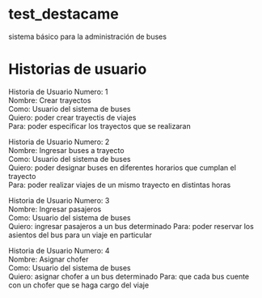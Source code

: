 # test_destacame
sistema básico para la administración de buses

# Historias de usuario

Historia   de Usuario
   Numero:	 1  
   Nombre:	Crear trayectos  
   Como:	Usuario del sistema de buses  
   Quiero:	poder crear trayectis de viajes  
   Para:	poder especificar los trayectos que se realizaran
   
   Historia   de Usuario
   Numero:	 2  
   Nombre:	Ingresar buses a trayecto  
   Como:	Usuario del sistema de buses  
   Quiero:	poder designar buses en diferentes horarios que cumplan el trayecto  
   Para:	poder realizar viajes de un mismo trayecto en distintas horas
   
   Historia   de Usuario
   Numero:	 3  
   Nombre:	Ingresar pasajeros  
   Como:	Usuario del sistema de buses  
   Quiero:	ingresar pasajeros a un bus determinado 
   Para:	poder reservar los asientos del bus para un viaje en particular
   
   Historia   de Usuario
   Numero:	 4  
   Nombre:	Asignar chofer  
   Como:	Usuario del sistema de buses  
   Quiero:	asignar chofer a un bus determinado 
   Para:	que cada bus cuente con un chofer que se haga cargo del viaje




